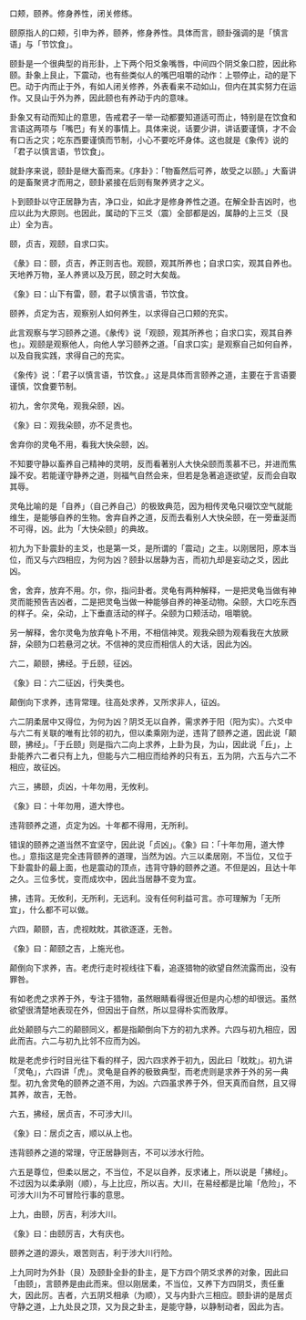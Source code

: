 
口颊，颐养。修身养性，闭关修练。

颐原指人的口颊，引申为养，颐养，修身养性。具体而言，颐卦强调的是「慎言语」与「节饮食」。

颐卦是一个很典型的肖形卦，上下两个阳爻象嘴唇，中间四个阴爻象口腔，因此称颐。卦象上艮止，下震动，也有些类似人的嘴巴咀嚼的动作：上颚停止，动的是下巴。动于内而止于外，有如人闭关修养，外表看来不动如山，但内在其实努力在运作。又艮山于外为养，因此颐也有养动于内的意味。

卦象又有动而知止的意思，告戒君子一举一动都要知道适可而止，特别是在饮食和言语这两项与「嘴巴」有关的事情上。具体来说，话要少讲，讲话要谨慎，才不会有口舌之灾；吃东西要谨慎而节制，小心不要吃坏身体。这也就是《象传》说的「君子以慎言语，节饮食」。

就卦序来说，颐卦是继大畜而来。《序卦》：「物畜然后可养，故受之以颐。」大畜讲的是畜聚贤才而用之，颐卦紧接在后则有聚养贤才之义。

卜到颐卦以守正居静为吉，净口业，如此才是修身养性之道。在解全卦吉凶时，也应以此为大原则。也因此，属动的下三爻（震）全部都是凶，属静的上三爻（艮止）全为吉。

颐，贞吉，观颐，自求口实。

《彖》曰：颐，贞吉，养正则吉也。观颐，观其所养也；自求口实，观其自养也。天地养万物，圣人养贤以及万民，颐之时大矣哉。

《象》曰：山下有雷，颐，君子以慎言语，节饮食。

颐养，贞定为吉，观察别人如何养生，以求得自己口颊的充实。

此言观察与学习颐养之道。《彖传》说「观颐，观其所养也；自求口实，观其自养也」。观颐是观察他人，向他人学习颐养之道。「自求口实」是观察自己如何自养，以及自我实践，求得自己的充实。

《象传》说：「君子以慎言语，节饮食。」这是具体而言颐养之道，主要在于言语要谨慎，饮食要节制。

初九，舍尔灵龟，观我朵颐，凶。

《象》曰：观我朵颐，亦不足贵也。

舍弃你的灵龟不用，看我大快朵颐，凶。

不知要守静以畜养自己精神的灵明，反而看著别人大快朵颐而羡慕不已，并进而焦躁不安。若能谨守静养之道，则福气自然会来，但若是急著追逐欲望，反而会自取其辱。

灵龟比喻的是「自养」（自己养自己）的极致典范，因为相传灵龟只啜饮空气就能维生，是能够自养的生物。舍弃自养之道，反而去看别人大快朵颐，在一旁垂涎而不可得，凶。此为「大快朵颐」的典故。

初九为下卦震卦的主爻，也是第一爻，是所谓的「震动」之主。以刚居阳，原本当位，而又与六四相应，为何为凶？颐卦以居静为吉，而初九却是妄动之爻，因此凶。

舍，舍弃，放弃不用。尔，你，指问卦者。灵龟有两种解释，一是把灵龟当做有神灵而能预告吉凶者，二是把灵龟当做一种能够自养的神圣动物。朵颐，大口吃东西的样子。朵，朵动，上下垂直活动的样子。朵颐为口颊活动，咀嚼貌。

另一解释，舍尔灵龟为放弃龟卜不用，不相信神灵。观我朵颐为观看我在大放厥辞，朵颐为口若悬河之状。不信神的灵应而相信人的大话，因此为凶。

六二，颠颐，拂经。于丘颐，征凶。

《象》曰：六二征凶，行失类也。

颠倒向下求养，违背常理。往高处求养，又所求非人，征凶。

六二阴柔居中又得位，为何为凶？阴爻无以自养，需求养于阳（阳为实）。六爻中与六二有关联的唯有比邻的初九，但以柔乘刚为逆，违背了颐养之道，因此说「颠颐，拂经」。「于丘颐」则是指六二向上求养，上卦为艮，为山，因此说「丘」，上卦能养六二者只有上九，但能与六二相应而给养的只有五，五为阴，六五与六二不相应，故征凶。

六三，拂颐，贞凶，十年勿用，无攸利。

《象》曰：十年勿用，道大悖也。

违背颐养之道，贞定为凶。十年都不得用，无所利。

错误的颐养之道当然不宜坚守，因此说「贞凶」。《象》曰：「十年勿用，道大悖也。」意指这是完全违背颐养的道理，当然为凶。六三以柔居刚，不当位，又位于下卦震卦的最上面，也是震动的顶点，违背守静的颐养之道。不但是凶，且达十年之久。三位多忧，变而成坎中，因此当居静不变为宜。

拂，违背。无攸利，无所利，无远利。没有任何利益可言。亦可理解为「无所宜」，什么都不可以做。

六四，颠颐，吉，虎视眈眈，其欲逐逐，无咎。

《象》曰：颠颐之吉，上施光也。

颠倒向下求养，吉。老虎行走时视线往下看，追逐猎物的欲望自然流露而出，没有罪咎。

有如老虎之求养于外，专注于猎物，虽然眼睛看得很近但是内心想的却很远。虽然欲望很清楚地表现在外，但因出于自然，所以显得朴实而敦厚。

此处颠颐与六二的颠颐同义，都是指颠倒向下方的初九求养。六四与初九相应，因此而吉。六二与初九比邻不应而为凶。

眈是老虎步行时目光往下看的样子，因六四求养于初九，因此曰「眈眈」。初九讲「灵龟」，六四讲「虎」。灵龟是自养的极致典型，而老虎则是求养于外的另一典型。初九舍灵龟的颐养之道不用，为凶。六四虽求养于外，但天真而自然，且又得其养，故吉，无咎。

六五，拂经，居贞吉，不可涉大川。

《象》曰：居贞之吉，顺以从上也。

违背颐养之道的常理，守正居静则吉，不可以涉水行险。

六五是尊位，但柔以居之，不当位，不足以自养，反求诸上，所以说是「拂经」。不过因为以柔承刚（顺），与上比应，所以吉。大川，在易经都是比喻「危险」，不可涉大川为不可冒险行事的意思。

上九，由颐，厉吉，利涉大川。

《象》曰：由颐厉吉，大有庆也。

颐养之道的源头，艰苦则吉，利于涉大川行险。

上九同时为外卦（艮）及颐卦全卦的卦主，是下方四个阴爻求养的对象，因此曰「由颐」，言颐养是由此而来。但以刚居柔，不当位，又养下方四阴爻，责任重大，因此厉。吉者，六五阴爻相承（为顺），又与内卦六三相应。颐卦讲的是居贞守静之道，上九处艮之顶，又为艮之卦主，是能守静，以静制动者，因此为吉。